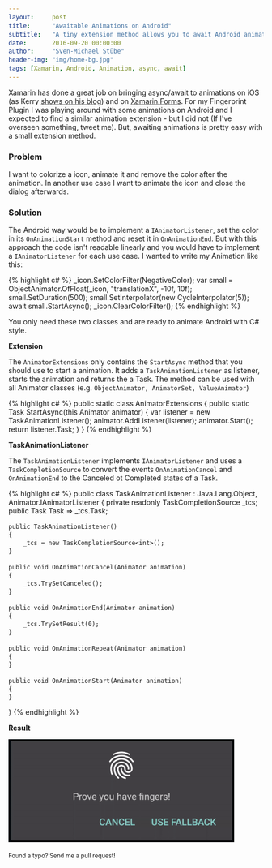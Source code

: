```yaml
---
layout:     post
title:      "Awaitable Animations on Android"
subtitle:   "A tiny extension method allows you to await Android animations"
date:       2016-09-20 00:00:00
author:     "Sven-Michael Stübe"
header-img: "img/home-bg.jpg"
tags: [Xamarin, Android, Animation, async, await]
---
```


Xamarin has done a great job on bringing async/await to animations on iOS (as Kerry <a href="http://kerry.lothrop.de/animation-fun/" target="_blank">shows on his blog</a>) and on <a href="https://blog.xamarin.com/creating-animations-with-xamarin-forms/" target="_blank">Xamarin.Forms</a>. For my Fingerprint Plugin I was playing around with some animations on Android and I expected to find a similar animation extension - but I did not (If I've overseen something, tweet me). But, awaiting animations is pretty easy with a small extension method.

<h3>Problem</h3>
I want to colorize a icon, animate it and remove the color after the animation. In another use case I want to animate the icon and close the dialog afterwards.

<h3>Solution</h3>

The Android way would be to implement a `IAnimatorListener`, set the color in its `OnAnimationStart` method and reset it in `OnAnimationEnd`. But with this approach the code isn't readable linearly and you would have to implement a `IAnimatorListener` for each use case. I wanted to write my Animation like this:

{% highlight c# %}
_icon.SetColorFilter(NegativeColor);
var small = ObjectAnimator.OfFloat(_icon, "translationX", -10f, 10f);
small.SetDuration(500);
small.SetInterpolator(new CycleInterpolator(5));
await small.StartAsync();
_icon.ClearColorFilter();
{% endhighlight %}

You only need these two classes and are ready to animate Android with C# style.

**Extension**

The `AnimatorExtensions` only contains the `StartAsync` method that you should use to start a animation. It adds a `TaskAnimationListener` as listener, starts the animation and returns the a Task. The method can be used with all Animator classes (e.g. `ObjectAnimator, AnimatorSet, ValueAnimator`)

{% highlight c# %}
public static class AnimatorExtensions
{
    public static Task StartAsync(this Animator animator)
    {
        var listener = new TaskAnimationListener();
        animator.AddListener(listener);
        animator.Start();
        return listener.Task;
    }
}
{% endhighlight %}


**TaskAnimationListener**

The `TaskAnimationListener` implements `IAnimatorListener` and uses a `TaskCompletionSource` to convert the events `OnAnimationCancel` and `OnAnimationEnd` to the Canceled ot Completed states of a Task.

{% highlight c# %}
public class TaskAnimationListener : Java.Lang.Object, Animator.IAnimatorListener
{
    private readonly TaskCompletionSource<int> _tcs;
    public Task Task => _tcs.Task;

    public TaskAnimationListener()
    {
        _tcs = new TaskCompletionSource<int>();
    }

    public void OnAnimationCancel(Animator animation)
    {
        _tcs.TrySetCanceled();
    }

    public void OnAnimationEnd(Animator animation)
    {
        _tcs.TrySetResult(0);
    }

    public void OnAnimationRepeat(Animator animation)
    {
    }

    public void OnAnimationStart(Animator animation)
    {
    }
}
{% endhighlight %}

**Result**

<img src="/img/android-animation.gif" />

<small>Found a typo? Send me a pull request!</small>
